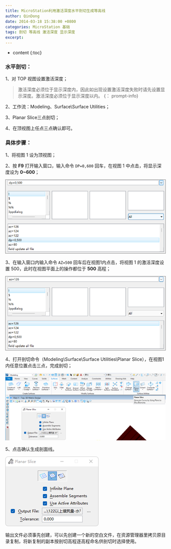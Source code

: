 ```yaml
---
title: MicroStation利用激活深度水平剖切生成等高线
author: QinDong
date: 2014-03-18 15:38:00 +0800
categories: MicroStation 基础
tags: 剖切 等高线 激活深度 显示深度
excerpt: 
---
```

* content
{:toc}

### 水平剖切：
1、对 TOP 视图设置激活深度；

>激活深度必须位于显示深度内，因此如出现设置激活深度失败时请先设置显示深度。激活深度必须位于显示深度以内。
{： prompt-info}

2、工作流：Modeling、Surface\Surface Utilities；

3、Planar Slice三点剖切；

4、在顶视图上任点三点确认即可。

### 具体步骤：
1、将视图 1 设为顶视图；

2、按 **F9** 打开输入窗口，输入命令 `DP=0,600` 回车，在视图 1 中点击，将显示深度设为 **0~600**；

![](/img/2022/2022-09-30-20-45-15.png)

3、在输入窗口内输入命令 `AZ=500` 回车后在视图1内点击，将视图 1 的激活深度设置 500，此时在视图平面上的操作都位于 **500** 高程；

![](/img/2022/2022-09-30-20-45-22.png)

4、打开剖切命令（Modeling\Surface\Surface Utilities\Planar Slice），在视图1内任意位置点击三点，完成剖切；

![](/img/2022/2022-09-30-20-45-35.png)

5、点击确认生成剖面线。

![](/img/2022/2022-09-30-20-45-42.png)

输出文件必须事先创建，可以先创建一个新的空白文件，在资源管理器里拷贝原目录复制，将新复制的副本按剖切高程逐高程命名供剖切时选择使用。